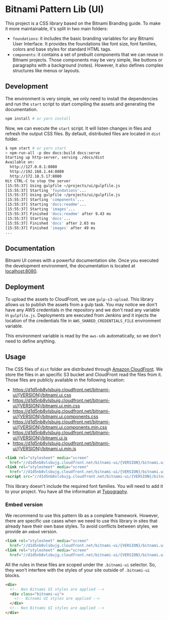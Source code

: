 # Bitnami Pattern Lib (UI)

This project is a CSS library based on the Bitnami Branding guide. To make it more maintainable,
it's split in two main folders:

* `foundations`: it includes the basic branding variables for any Bitnami User Interface. It provides the foundations like font size, font families, colors and base styles for standard HTML tags.
* `components`: it contains a set of prebuilt components that we can reuse in Bitnami projects. Those components may be very simple, like buttons or paragraphs with a background (notes). However, it also defines complex structures like menus or layouts.

## Development

The environment is very simple, we only need to install the dependencies and run the `start` script
to start compiling the assets and generating the documentation.

```sh
npm install # or yarn install
```

Now, we can execute the `start` script. It will listen changes in files and refresh the output CSS
files. By default, distributed files are located in `dist` folder.

```sh
$ npm start # or yarn start
> npm-run-all -p dev docs:build docs:serve
Starting up http-server, serving ./docs/dist
Available on:
  http://127.0.0.1:8080
  http://192.168.1.44:8080
  http://172.18.5.17:8080
Hit CTRL-C to stop the server
[15:55:37] Using gulpfile ~/projects/ui/gulpfile.js
[15:55:37] Starting 'foundations'...
[15:55:37] Using gulpfile ~/projects/ui/gulpfile.js
[15:55:37] Starting 'components'...
[15:55:37] Starting 'docs:readme'...
[15:55:37] Starting 'images'...
[15:55:37] Finished 'docs:readme' after 9.43 ms
[15:55:37] Starting 'docs'...
[15:55:37] Finished 'docs' after 2.03 ms
[15:55:37] Finished 'images' after 49 ms
...
```

## Documentation

Bitnami UI comes with a powerful documentation site. Once you executed the development environment,
the documentation is located at [localhost:8080](http://localhost:8080).

## Deployment

To upload the assets to CloudFront, we use `gulp-s3-upload`. This library allows us to publish the
assets from a gulp task. You may notice we don't have any AWS credentials in the repository and we
don't read any variable in `gulpfile.js`. Deployments are executed from Jenkins and it injects the
location of the credentials file in `AWS_SHARED_CREDENTIALS_FILE` environment variable.

This environment variable is read by the `aws-sdk` automatically, so we don't need to define
anything.

## Usage

The CSS files of `dist` folder are distributed through
[Amazon CloudFront](https://aws.amazon.com/cloudfront/). We store the files in an specific S3
bucket and CloudFront read the files from it. Those files are publicly available in the
following location:

* https://d1d5nb8vlsbujg.cloudfront.net/bitnami-ui/{VERSION}/bitnami.ui.css
* https://d1d5nb8vlsbujg.cloudfront.net/bitnami-ui/{VERSION}/bitnami.ui.min.css
* https://d1d5nb8vlsbujg.cloudfront.net/bitnami-ui/{VERSION}/bitnami.ui.components.css
* https://d1d5nb8vlsbujg.cloudfront.net/bitnami-ui/{VERSION}/bitnami.ui.components.min.css
* https://d1d5nb8vlsbujg.cloudfront.net/bitnami-ui/{VERSION}/bitnami.ui.js
* https://d1d5nb8vlsbujg.cloudfront.net/bitnami-ui/{VERSION}/bitnami.ui.min.js


```html
<link rel="stylesheet" media="screen"
  href="//d1d5nb8vlsbujg.cloudfront.net/bitnami-ui/{VERSION}/bitnami.ui.min.css">
<link rel="stylesheet" media="screen"
  href="//d1d5nb8vlsbujg.cloudfront.net/bitnami-ui/{VERSION}/bitnami.ui.components.min.css">
<script src="//d1d5nb8vlsbujg.cloudfront.net/bitnami-ui/{VERSION}/bitnami.ui.min.js">
```

This library doesn't include the required font families. You will need to add it to your project.
You have all the information at [Typography](/category/Foundations/Variables/index.html#Typography).

### Embed version

We recommend to use this pattern lib as a complete framework. However, there are specific use cases when we need to use this library in sites that already have their own base styles. To avoid conflicts between styles, we provide an `embed` version.

```html
<link rel="stylesheet" media="screen"
  href="//d1d5nb8vlsbujg.cloudfront.net/bitnami-ui/{VERSION}/bitnami.ui.embed.min.css">
<link rel="stylesheet" media="screen"
  href="//d1d5nb8vlsbujg.cloudfront.net/bitnami-ui/{VERSION}/bitnami.ui.components.embed.min.css">
```

All the rules in these files are scoped under the `.bitnami-ui` selector. So, they won't interfere with the styles of your site outside of `.bitnami-ui` blocks.

```html
<div>
  <!-- Non Bitnami UI styles are applied -->
  <div class="bitnami-ui">
    <!-- Bitnami UI styles are applied -->
  </div>
  <!-- Non Bitnami UI styles are applied -->
</div>
```
